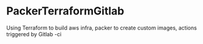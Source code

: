 # PackerTerraformGitlab
Using Terraform to build aws infra, packer to create custom images, actions triggered by Gitlab -ci
